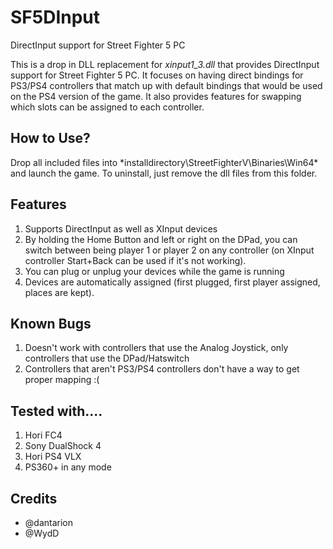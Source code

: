 # SF5DInput
DirectInput support for Street Fighter 5 PC

This is a drop in DLL replacement for *xinput1_3.dll* that provides DirectInput support for Street Fighter 5 PC. It focuses on having direct bindings for PS3/PS4 controllers that match up with default bindings that would be used on the PS4 version of the game. It also provides features for swapping which slots can be assigned to each controller.

## How to Use?

Drop all included files into *installdirectory\StreetFighterV\Binaries\Win64\* and launch the game. To uninstall, just remove the dll files from this folder.

## Features

1. Supports DirectInput as well as XInput devices
2. By holding the Home Button and left or right on the DPad, you can switch between being player 1 or player 2 on any controller (on XInput controller Start+Back can be used if it's not working).
3. You can plug or unplug your devices while the game is running
4. Devices are automatically assigned (first plugged, first player assigned, places are kept).

## Known Bugs

1. Doesn't work with controllers that use the Analog Joystick, only controllers that use the DPad/Hatswitch
2. Controllers that aren't PS3/PS4 controllers don't have a way to get proper mapping :(

## Tested with....

1. Hori FC4
2. Sony DualShock 4
3. Hori PS4 VLX
4. PS360+ in any mode

## Credits

* @dantarion
* @WydD